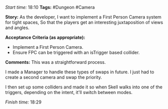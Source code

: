 
*Start time:* 18:10
**Tags:** #Dungeon #Camera

**Story:** 
As the developer, I want to implement a First Person Camera system for tight spaces,
So that the players get an interesting juxtaposition of views and angles.

**Acceptance Criteria (as appropriate):**
- Implement a First Person Camera.
- Ensure FPC can be triggered with an isTrigger based collider.

**Comments:** 
This was a straightforward process.

I made a Manager to handle these types of swaps in future. I just had to create a second camera and swap the priority.

I then set up some colliders and made it so when Skell walks into one of the triggers, depending on the intent, it'll switch between modes.

*Finish time:* 18:29